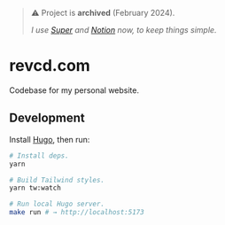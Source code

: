 > ⚠️ Project is **archived** (February 2024).
>
> _I use [Super](https://super.so/) and [Notion](https://www.notion.so) now, to keep things simple._ 

# revcd.com

Codebase for my personal website.

## Development

Install [Hugo](https://gohugo.io/installation), then run:

```bash
# Install deps.
yarn

# Build Tailwind styles.
yarn tw:watch

# Run local Hugo server.
make run # → http://localhost:5173
```
